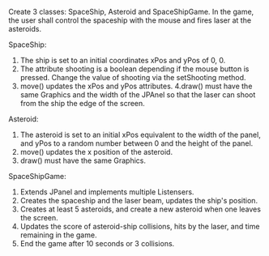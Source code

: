 Create 3 classes: SpaceShip, Asteroid and SpaceShipGame. In the game, the user shall control the spaceship with the mouse and fires laser at the asteroids.

SpaceShip:

1. The ship is set to an initial coordinates xPos and yPos of 0, 0.
2. The attribute shooting is a boolean depending if the mouse button is pressed. Change the value of shooting via the setShooting method.
3. move() updates the xPos and yPos attributes.
4.draw() must have the same Graphics and the width of the JPAnel so that the laser can shoot from the ship the edge of the screen.

Asteroid:

1. The asteroid is set to an initial xPos equivalent to the width of the panel, and yPos to a random number between 0 and the height of the panel.
2. move() updates the x position of the asteroid.
3. draw() must have the same Graphics.

SpaceShipGame:

1. Extends JPanel and implements multiple Listensers.
2. Creates the spaceship and the laser beam, updates the ship's position.
3. Creates at least 5 asteroids, and create a new asteroid when one leaves the screen.
4. Updates the score of asteroid-ship collisions, hits by the laser, and time remaining in the game.
5. End the game after 10 seconds or 3 collisions.

